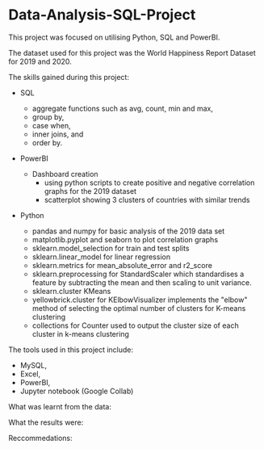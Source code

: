 # Data-Analysis-SQL-Project

This project was focused on utilising Python, SQL and PowerBI.

The dataset used for this project was the World Happiness Report Dataset for 2019 and 2020.

The skills gained during this project:
  - SQL
    - aggregate functions such as avg, count, min and max,
    - group by,
    - case when,
    - inner joins, and
    - order by.
    
 - PowerBI
    - Dashboard creation 
      - using python scripts to create positive and negative correlation graphs for the 2019 dataset
      - scatterplot showing 3 clusters of countries with similar trends
    
 - Python
    - pandas and numpy for basic analysis of the 2019 data set
    - matplotlib.pyplot and seaborn to plot correlation graphs
    - sklearn.model_selection for train and test splits
    - sklearn.linear_model for linear regression
    - sklearn.metrics for mean_absolute_error and r2_score
    - sklearn.preprocessing for StandardScaler which standardises a feature by subtracting the mean and         then scaling to unit variance.
    - sklearn.cluster KMeans 
    - yellowbrick.cluster for KElbowVisualizer implements the "elbow" method of selecting the
      optimal number of clusters for K-means clustering
    - collections for Counter used to output the cluster size of each cluster in k-means clustering 

The tools used in this project include:
  - MySQL, 
  - Excel, 
  - PowerBI, 
  - Jupyter notebook (Google Collab) 

What was learnt from the data:

What the results were:

Reccommedations:
